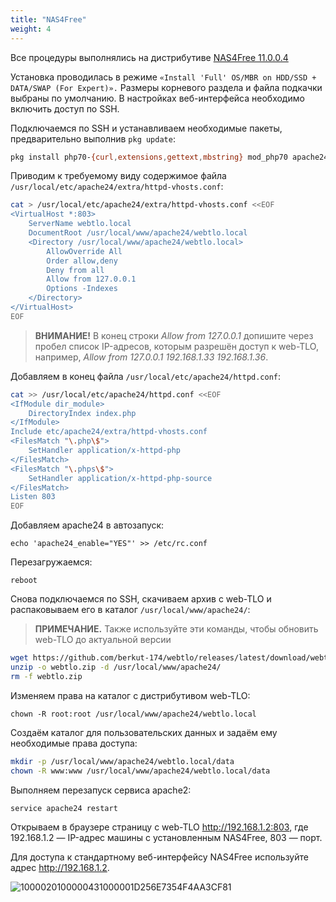 ```yaml
---
title: "NAS4Free"
weight: 4
---
```


Все процедуры выполнялись на дистрибутиве [NAS4Free 11.0.0.4](https://cloud.mail.ru/public/DLVg/RLQ1PHD97)

Установка проводилась в режиме `«Install 'Full' OS/MBR on HDD/SSD + DATA/SWAP (For Expert)».` Размеры корневого раздела и файла подкачки выбраны по умолчанию. В настройках веб-интерфейса необходимо включить доступ по SSH.

Подключаемся по SSH и устанавливаем необходимые пакеты, предварительно выполнив `pkg update`:

```bash
pkg install php70-{curl,extensions,gettext,mbstring} mod_php70 apache24 unzip wget
```
Приводим к требуемому виду содержимое файла `/usr/local/etc/apache24/extra/httpd-vhosts.conf`:

```bash
cat > /usr/local/etc/apache24/extra/httpd-vhosts.conf <<EOF
<VirtualHost *:803>
    ServerName webtlo.local
    DocumentRoot /usr/local/www/apache24/webtlo.local
    <Directory /usr/local/www/apache24/webtlo.local>
        AllowOverride All
        Order allow,deny
        Deny from all
        Allow from 127.0.0.1
        Options -Indexes
    </Directory>
</VirtualHost>
EOF
```

> **ВНИМАНИЕ!** В конец строки _Allow from 127.0.0.1_ допишите через
> пробел список IP-адресов, которым разрешён доступ к web-TLO, например,
> _Allow from 127.0.0.1 192.168.1.33 192.168.1.36_.

Добавляем в конец файла `/usr/local/etc/apache24/httpd.conf`:

```bash
cat >> /usr/local/etc/apache24/httpd.conf <<EOF
<IfModule dir_module>
    DirectoryIndex index.php
</IfModule>
Include etc/apache24/extra/httpd-vhosts.conf
<FilesMatch "\.php\$">
    SetHandler application/x-httpd-php
</FilesMatch>
<FilesMatch "\.phps\$">
    SetHandler application/x-httpd-php-source
</FilesMatch>
Listen 803
EOF
```

Добавляем apache24 в автозапуск:

`echo 'apache24_enable="YES"' >> /etc/rc.conf`

Перезагружаемся:

`reboot`

Снова подключаемся по SSH, скачиваем архив с web-TLO и распаковываем его в каталог `/usr/local/www/apache24/`:

> **ПРИМЕЧАНИЕ.** Также используйте эти команды, чтобы обновить web-TLO до актуальной версии

```bash
wget https://github.com/berkut-174/webtlo/releases/latest/download/webtlo.zip
unzip -o webtlo.zip -d /usr/local/www/apache24/
rm -f webtlo.zip
```

Изменяем права на каталог с дистрибутивом web-TLO:

`chown -R root:root /usr/local/www/apache24/webtlo.local`

Создаём каталог для пользовательских данных и задаём ему необходимые права доступа:

```bash
mkdir -p /usr/local/www/apache24/webtlo.local/data
chown -R www:www /usr/local/www/apache24/webtlo.local/data
```

Выполняем перезапуск сервиса apache2:

`service apache24 restart`

Открываем в браузере страницу с web-TLO http://192.168.1.2:803, где 192.168.1.2 — IP-адрес машины с установленным NAS4Free, 803 — порт.

Для доступа к стандартному веб-интерфейсу NAS4Free используйте адрес http://192.168.1.2.

![1000020100000431000001D256E7354F4AA3CF81](https://user-images.githubusercontent.com/32463123/78280884-79bd2c00-7522-11ea-95ea-f1c4ffde5f8e.png)
